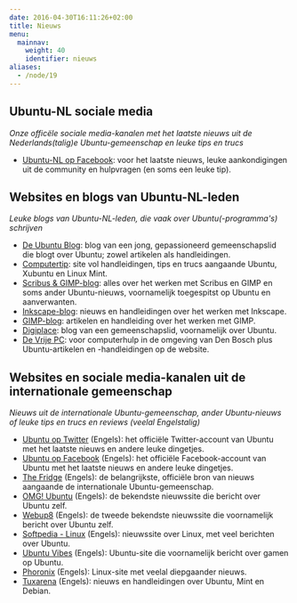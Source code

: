 ```yaml
---
date: 2016-04-30T16:11:26+02:00
title: Nieuws
menu:
  mainnav:
    weight: 40
    identifier: nieuws
aliases:
  - /node/19
---
```


## Ubuntu-NL sociale media
_Onze officële sociale media-kanalen met het laatste nieuws uit de Nederlands(talig)e Ubuntu-gemeenschap en leuke tips en trucs_

- [Ubuntu-NL op Facebook](https://www.facebook.com/ubuntunederlands): voor het laatste nieuws, leuke aankondigingen uit de community en hulpvragen (en soms een leuke tip).

## Websites en blogs van Ubuntu-NL-leden
_Leuke blogs van Ubuntu-NL-leden, die vaak over Ubuntu(-programma's) schrijven_

- [De Ubuntu Blog](http://www.deubuntublog.nl/): blog van een jong, gepassioneerd gemeenschapslid die blogt over Ubuntu; zowel artikelen als handleidingen.
- [Computertip](https://sites.google.com/site/computertip): site vol handleidingen, tips en trucs aangaande Ubuntu, Xubuntu en Linux Mint.
- [Scribus & GIMP-blog](https://basiscursusscribus.wordpress.com/): alles over het werken met Scribus en GIMP en soms ander Ubuntu-nieuws, voornamelijk toegespitst op Ubuntu en aanverwanten.
- [Inkscape-blog](https://basiscursusinkscape.wordpress.com/): nieuws en handleidingen over het werken met Inkscape.
- [GIMP-blog](https://allesgimpofbijna.wordpress.com/): artikelen en handleiding over het werken met GIMP.
- [Digiplace](http://www.digiplace.nl/): blog van een gemeenschapslid, voornamelijk over Ubuntu.
- [De Vrije PC](http://devrijepc.nl/): voor computerhulp in de omgeving van Den Bosch plus Ubuntu-artikelen en -handleidingen op de website.

## Websites en sociale media-kanalen uit de internationale gemeenschap
_Nieuws uit de internationale Ubuntu-gemeenschap, ander Ubuntu-nieuws of leuke tips en trucs en reviews (veelal Engelstalig)_

- [Ubuntu op Twitter](https://twitter.com/ubuntu) (Engels): het officiële Twitter-account van Ubuntu met het laatste nieuws en andere leuke dingetjes.
- [Ubuntu op Facebook](https://nl-nl.facebook.com/ubuntulinux) (Engels): het officiële Facebook-account van Ubuntu met het laatste nieuws en andere leuke dingetjes.
- [The Fridge](http://fridge.ubuntu.com/) (Engels): de belangrijkste, officiële bron van nieuws aangaande de internationale Ubuntu-gemeenschap.
- [OMG! Ubuntu](http://omgubuntu.co.uk/) (Engels): de bekendste nieuwssite die bericht over Ubuntu zelf.
- [Webup8](http://www.webupd8.org/) (Engels): de tweede bekendste nieuwssite die voornamelijk bericht over Ubuntu zelf.
- [Softpedia - Linux](http://news.softpedia.com/cat/Linux/) (Engels): nieuwssite over Linux, met veel berichten over Ubuntu.
- [Ubuntu Vibes](http://ubuntuvibes.com/) (Engels): Ubuntu-site die voornamelijk bericht over gamen op Ubuntu.
- [Phoronix](https://www.phoronix.com/) (Engels): Linux-site met veelal diepgaander nieuws.
- [Tuxarena](http://www.tuxarena.com/) (Engels): nieuws en handleidingen over Ubuntu, Mint en Debian.
